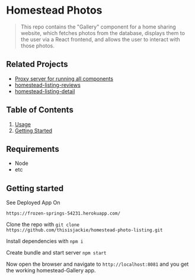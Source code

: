 # Homestead Photos

> This repo contains the "Gallery" component for a home sharing website, which fetches photos from the database, displays them to the user via a React frontend, and allows the user to interact with those photos.

## Related Projects

  - <a href="https://github.com/c-2k/jackie_proxy-server">Proxy server for running all components</a>
  - <a href="https://github.com/c-2k/homestead-listing-reviews">homestead-listing-reviews</a>
  - <a href="https://github.com/c-2k/homestead-listing-detail">homestead-listing-detail</a>

## Table of Contents

1. [Usage](#Usage)
2. [Getting Started](#Getting_Started)

## Requirements

- Node
- etc

## Getting started
See Deployed App On

```https://frozen-springs-54231.herokuapp.com/```

Clone the repo with
```git clone https://github.com/thisisjackie/homestead-photo-listing.git```

Install dependencies with
```npm i```

Create bundle and start server
```npm start```

Now open the browser and navigate to `http://localhost:8081` and you get the working homestead-Gallery app.


